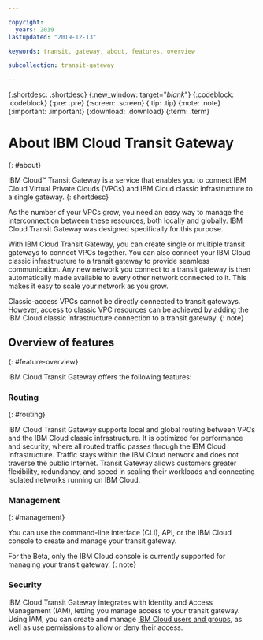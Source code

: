 ```yaml
---

copyright:
  years: 2019
lastupdated: "2019-12-13"

keywords: transit, gateway, about, features, overview

subcollection: transit-gateway

---
```


{:shortdesc: .shortdesc}
{:new_window: target="_blank_"}
{:codeblock: .codeblock}
{:pre: .pre}
{:screen: .screen}
{:tip: .tip}
{:note: .note}
{:important: .important}
{:download: .download}
{:term: .term}

# About IBM Cloud Transit Gateway
{: #about}

IBM Cloud™ Transit Gateway is a service that enables you to connect IBM Cloud Virtual Private Clouds (VPCs) and IBM Cloud classic infrastructure to a single gateway.
{: shortdesc}

As the number of your VPCs grow, you need an easy way to manage the interconnection between these resources, both locally and globally. IBM Cloud Transit Gateway was designed specifically for this purpose.

With IBM Cloud Transit Gateway, you can create single or multiple transit gateways to connect VPCs together. You can also connect your IBM Cloud classic infrastructure to a transit gateway to provide seamless communication. Any new network you connect to a transit gateway is then automatically made available to every other network connected to it. This makes it easy to scale your network as you grow.

Classic-access VPCs cannot be directly connected to transit gateways. However, access to classic VPC resources can be achieved by adding the IBM Cloud classic infrastructure connection to a transit gateway.
{: note}

## Overview of features
{: #feature-overview}

IBM Cloud Transit Gateway offers the following features:

### Routing
{: #routing}

IBM Cloud Transit Gateway supports local and global routing between VPCs and the IBM Cloud classic infrastructure. It is optimized for performance and security, where all routed traffic passes through the IBM Cloud infrastructure. Traffic stays within the IBM Cloud network and does not traverse the public Internet. Transit Gateway allows customers greater flexibility, redundancy, and speed in scaling their workloads and connecting isolated networks running on IBM Cloud.

### Management
{: #management}

You can use the command-line interface (CLI), API, or the IBM Cloud console to create and manage your transit gateway.

For the Beta, only the IBM Cloud console is currently supported for managing your transit gateway.
{: note}


### Security
IBM Cloud Transit Gateway integrates with Identity and Access Management (IAM), letting you manage access to your transit gateway. Using IAM, you can create and manage [IBM Cloud users and groups](/docs/infrastructure/transit-gateway?topic=transit-gateway-iam), as well as use permissions to allow or deny their access.
